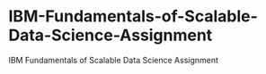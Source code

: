 # IBM-Fundamentals-of-Scalable-Data-Science-Assignment
IBM Fundamentals of Scalable Data Science Assignment
